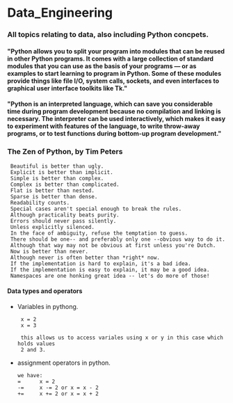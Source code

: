 # Data_Engineering

### All topics relating to data, also including Python concpets.

#### "Python allows you to split your program into modules that can be reused in other Python programs. It comes with a large collection of standard modules that you can use as the basis of your programs — or as examples to start learning to program in Python. Some of these modules provide things like file I/O, system calls, sockets, and even interfaces to graphical user interface toolkits like Tk."

#### "Python is an interpreted language, which can save you considerable time during program development because no compilation and linking is necessary. The interpreter can be used interactively, which makes it easy to experiment with features of the language, to write throw-away programs, or to test functions during bottom-up program development."

### The Zen of Python, by Tim Peters

     Beautiful is better than ugly.
     Explicit is better than implicit.
     Simple is better than complex.
     Complex is better than complicated.
     Flat is better than nested.
     Sparse is better than dense.
     Readability counts.
     Special cases aren't special enough to break the rules.
     Although practicality beats purity.
     Errors should never pass silently.
     Unless explicitly silenced.
     In the face of ambiguity, refuse the temptation to guess.
     There should be one-- and preferably only one --obvious way to do it.
     Although that way may not be obvious at first unless you're Dutch.
     Now is better than never.
     Although never is often better than *right* now.
     If the implementation is hard to explain, it's a bad idea.
     If the implementation is easy to explain, it may be a good idea.
     Namespaces are one honking great idea -- let's do more of those!

#### Data types and operators
  * Variables in pythong.
    ~~~
     x = 2
     x = 3

     this allows us to access variales using x or y in this case which holds values
     2 and 3.
    ~~~
  * assignment operators in python.
    ~~~
    we have:
    =      x = 2
    -=     x -= 2 or x = x - 2
    +=     x += 2 or x = x + 2
    ~~~







